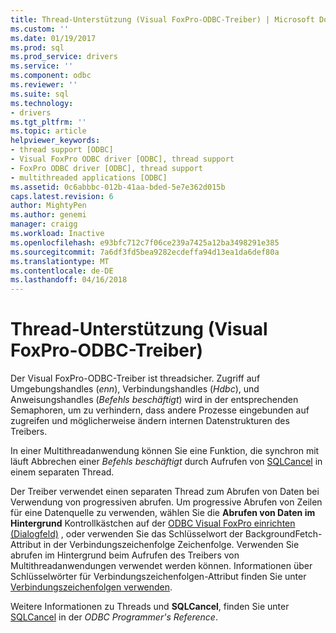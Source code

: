 ```yaml
---
title: Thread-Unterstützung (Visual FoxPro-ODBC-Treiber) | Microsoft Docs
ms.custom: ''
ms.date: 01/19/2017
ms.prod: sql
ms.prod_service: drivers
ms.service: ''
ms.component: odbc
ms.reviewer: ''
ms.suite: sql
ms.technology:
- drivers
ms.tgt_pltfrm: ''
ms.topic: article
helpviewer_keywords:
- thread support [ODBC]
- Visual FoxPro ODBC driver [ODBC], thread support
- FoxPro ODBC driver [ODBC], thread support
- multithreaded applications [ODBC]
ms.assetid: 0c6abbbc-012b-41aa-bded-5e7e362d015b
caps.latest.revision: 6
author: MightyPen
ms.author: genemi
manager: craigg
ms.workload: Inactive
ms.openlocfilehash: e93bfc712c7f06ce239a7425a12ba3498291e385
ms.sourcegitcommit: 7a6df3fd5bea9282ecdeffa94d13ea1da6def80a
ms.translationtype: MT
ms.contentlocale: de-DE
ms.lasthandoff: 04/16/2018
---
```

# <a name="thread-support-visual-foxpro-odbc-driver"></a>Thread-Unterstützung (Visual FoxPro-ODBC-Treiber)
Der Visual FoxPro-ODBC-Treiber ist threadsicher. Zugriff auf Umgebungshandles (*enn*), Verbindungshandles (*Hdbc*), und Anweisungshandles (*Befehls beschäftigt*) wird in der entsprechenden Semaphoren, um zu verhindern, dass andere Prozesse eingebunden auf zugreifen und möglicherweise ändern internen Datenstrukturen des Treibers.  
  
 In einer Multithreadanwendung können Sie eine Funktion, die synchron mit läuft Abbrechen einer *Befehls beschäftigt* durch Aufrufen von [SQLCancel](../../odbc/microsoft/sqlcancel-visual-foxpro-odbc-driver.md) in einem separaten Thread.  
  
 Der Treiber verwendet einen separaten Thread zum Abrufen von Daten bei Verwendung von progressiven abrufen. Um progressive Abrufen von Zeilen für eine Datenquelle zu verwenden, wählen Sie die **Abrufen von Daten im Hintergrund** Kontrollkästchen auf der [ODBC Visual FoxPro einrichten (Dialogfeld)](../../odbc/microsoft/odbc-visual-foxpro-setup-dialog-box.md) , oder verwenden Sie das Schlüsselwort der BackgroundFetch-Attribut in der Verbindungszeichenfolge Zeichenfolge. Verwenden Sie abrufen im Hintergrund beim Aufrufen des Treibers von Multithreadanwendungen verwendet werden können. Informationen über Schlüsselwörter für Verbindungszeichenfolgen-Attribut finden Sie unter [Verbindungszeichenfolgen verwenden](../../odbc/microsoft/using-connection-strings.md).  
  
 Weitere Informationen zu Threads und **SQLCancel**, finden Sie unter [SQLCancel](../../odbc/reference/syntax/sqlcancel-function.md) in der *ODBC Programmer's Reference*.
